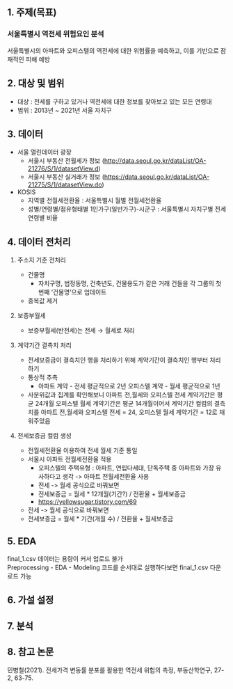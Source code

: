   
## 1. 주제(목표)
### 서울특별시 역전세 위험요인 분석
서울특별시의 아파트와 오피스텔의 역전세에 대한 위험률을 예측하고, 이를 기반으로 잠재적인 피해 예방
  
## 2. 대상 및 범위
- 대상 : 전세를 구하고 있거나 역전세에 대한 정보를 찾아보고 있는 모든 연령대
- 범위 : 2013년 ~ 2021년 서울 자치구

## 3. 데이터
- 서울 열린데이터 광장
  - 서울시 부동산 전월세가 정보 (http://data.seoul.go.kr/dataList/OA-21276/S/1/datasetView.d)
  - 서울시 부동산 실거래가 정보 (https://data.seoul.go.kr/dataList/OA-21275/S/1/datasetView.do)
- KOSIS
  - 지역별 전월세전환율 : 서울특별시 월별 전월세전환율
  - 성별/연령별/점유형태별 1인가구(일반가구)-시군구 : 서울특별시 자치구별 전세 연령별 비율

## 4. 데이터 전처리
1. 주소지 기준 전처리
    - 건물명
        - 자치구명, 법정동명, 건축년도, 건물용도가 같은 거래 건들을 각 그룹의 첫 번째 ‘건물명’으로 업데이트
    - 중복값 제거  
    
2. 보증부월세
    - 보증부월세(반전세)는 전세 → 월세로 처리  
3. 계약기간 결측치 처리
    - 전세보증금이  결측치인 행을 처리하기 위해 계약기간이 결측치인 행부터 처리하기
    - 통상적 추측
        - 아파트 계약 - 전세 평균적으로 2년
        오피스텔 계약 - 월세 평균적으로 1년
    - 사분위값과 집계를 확인해보니 
    아파트 전,월세와 오피스텔 전세 계약기간은 평균 24개월
    오피스텔 월세 계약기간은 평균 14개월이어서
    계약기간 컬럼의 결측치를 아파트 전,월세와 오피스텔 전세 = 24, 오피스텔 월세 계약기간 = 12로 채워주었음
4. 전세보증금 컬럼 생성
    - 전월세전환율 이용하여 전세 월세 기준 통일
    - 서울시 아파트 전월세전환율 적용
        - 오피스텔의 주택유형 : 아파트, 연립다세대, 단독주택 중 아파트와 가장 유사하다고 생각 -> 아파트 전월세전환율 사용
        - 전세 -> 월세 공식으로 바꿔보면
        - 전세보증금 = 월세 * 12개월(기간?) / 전환율 + 월세보증금
        - https://yellowsugar.tistory.com/69
    - 전세 -> 월세 공식으로 바꿔보면
    - 전세보증금 = 월세 * 기간(개월 수) / 전환율 + 월세보증금

## 5. EDA
final_1.csv 데이터는 용량이 커서 업로드 불가  
Preprocessing - EDA - Modeling 코드를 순서대로 실행하다보면 final_1.csv 다운로드 가능

## 6. 가설 설정

## 7. 분석

## 8. 참고 논문
민병철(2021). 전세가격 변동률 분포를 활용한 역전세 위험의 측정, 부동산학연구, 27-2, 63-75.
